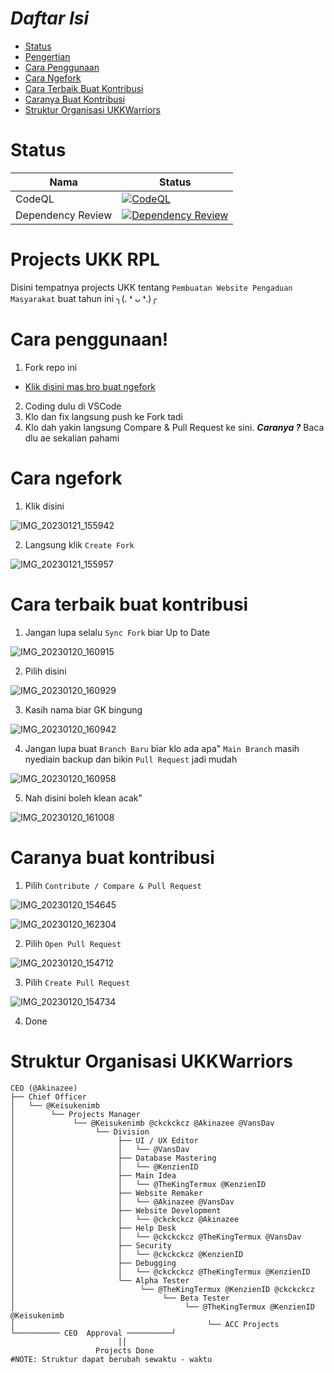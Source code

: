 # *Daftar Isi*
- [Status](#status)
- [Pengertian](#projects-ukk-rpl)
- [Cara Penggunaan](#cara-penggunaan)
- [Cara Ngefork](#cara-ngefork)
- [Cara Terbaik Buat Kontribusi](#cara-terbaik-buat-kontribusi)
- [Caranya Buat Kontribusi](#caranya-buat-kontribusi)
- [Struktur Organisasi UKKWarriors](#struktur-organisasi-ukkwarriors)

# Status
| Nama | Status |
| --- | --- |
| CodeQL | [![CodeQL](https://github.com/UKKWariors/Website-Pengaduan-Masyarakat-Remake/actions/workflows/codeql.yml/badge.svg)](https://github.com/UKKWariors/Website-Pengaduan-Masyarakat/actions/workflows/codeql.yml) |
| Dependency Review | [![Dependency Review](https://github.com/UKKWariors/Website-Pengaduan-Masyarakat-Remake/actions/workflows/dependency-review.yml/badge.svg)](https://github.com/UKKWariors/Website-Pengaduan-Masyarakat/actions/workflows/dependency-review.yml) |

# Projects UKK RPL
Disini tempatnya projects UKK tentang `Pembuatan Website Pengaduan Masyarakat` buat tahun ini ╮⁠(⁠.⁠ ⁠❛⁠ ⁠ᴗ⁠ ⁠❛⁠.⁠)⁠╭

# Cara penggunaan!
1. Fork repo ini
- [Klik disini mas bro buat ngefork](https://github.com/UKKWariors/Website-Pengaduan-Masyarakat/fork)
2. Coding dulu di VSCode
3. Klo dan fix langsung push ke Fork tadi
4. Klo dah yakin langsung Compare & Pull Request ke sini. ***Caranya ?*** Baca dlu ae sekalian pahami 

# Cara ngefork
1. Klik disini

![IMG_20230121_155942](https://user-images.githubusercontent.com/50316075/213859977-adf7bc4a-db62-4a01-943d-6e5bd41dcc19.jpg)

2. Langsung klik `Create Fork`

![IMG_20230121_155957](https://user-images.githubusercontent.com/50316075/213859971-46b7bb88-9aab-4680-a896-a16c4d060e9f.jpg)


# Cara terbaik buat kontribusi
1. Jangan lupa selalu `Sync Fork` biar Up to Date

![IMG_20230120_160915](https://user-images.githubusercontent.com/50316075/213658075-0bcf28d9-8a31-4a97-bfdb-4d67b2ca9855.jpg)

2. Pilih disini

![IMG_20230120_160929](https://user-images.githubusercontent.com/50316075/213658087-eca8d5e0-8375-4b5d-8f9c-7025f3aa950c.jpg)

3. Kasih nama biar GK bingung

![IMG_20230120_160942](https://user-images.githubusercontent.com/50316075/213658097-e468cc3c-dad6-46d7-9ca8-1620cfdd90bf.jpg)

4. Jangan lupa buat `Branch Baru` biar klo ada apa" `Main Branch` masih nyediain backup dan bikin `Pull Request` jadi mudah

![IMG_20230120_160958](https://user-images.githubusercontent.com/50316075/213658102-64f4581f-0b90-42e8-a612-3078e389f208.jpg)

5. Nah disini boleh klean acak"

![IMG_20230120_161008](https://user-images.githubusercontent.com/50316075/213658107-4b778e5a-b97d-4cdc-93bd-48384cfa618a.jpg)


# Caranya buat kontribusi 
1. Pilih `Contribute / Compare & Pull Request`

![IMG_20230120_154645](https://user-images.githubusercontent.com/50316075/213654461-aed01793-d706-4b8e-9f67-c39551d2355a.jpg)

![IMG_20230120_162304](https://user-images.githubusercontent.com/50316075/213660483-8863fd56-2980-4285-966d-70075d4e87f9.jpg)

2. Pilih `Open Pull Request`

![IMG_20230120_154712](https://user-images.githubusercontent.com/50316075/213654474-c825daa1-845a-4c01-aa1c-ce1eca547c87.jpg)

3. Pilih `Create Pull Request`

![IMG_20230120_154734](https://user-images.githubusercontent.com/50316075/213654481-19879235-c4db-408b-b8d9-62365623e2ce.jpg)

4. Done

# Struktur Organisasi UKKWarriors

```console
CEO (@Akinazee)
├── Chief Officer
│   └── @Keisukenimb
│        └── Projects Manager
│             └── @Keisukenimb @ckckckcz @Akinazee @VansDav
│                  └── Division
│                       ├── UI / UX Editor
│                       │   └── @VansDav
│                       ├── Database Mastering
│                       │   └── @KenzienID
│                       ├── Main Idea
│                       │   └── @TheKingTermux @KenzienID
│                       ├── Website Remaker
│                       │   └── @Akinazee @VansDav
│                       ├── Website Development 
│                       │   └── @ckckckcz @Akinazee
│                       ├── Help Desk
│                       │   └── @ckckckcz @TheKingTermux @VansDav
│                       ├── Security
│                       │   └── @ckckckcz @KenzienID 
│                       ├── Debugging
│                       │   └── @ckckckcz @TheKingTermux @KenzienID
│                       └── Alpha Tester 
│                            └── @TheKingTermux @KenzienID @ckckckcz
│                                 └── Beta Tester 
│                                      └── @TheKingTermux @KenzienID @Keisukenimb
│                                           └── ACC Projects                           
└────────── CEO  Approval ──────────┘
                        ││
                   Projects Done
#NOTE: Struktur dapat berubah sewaktu - waktu 
```

